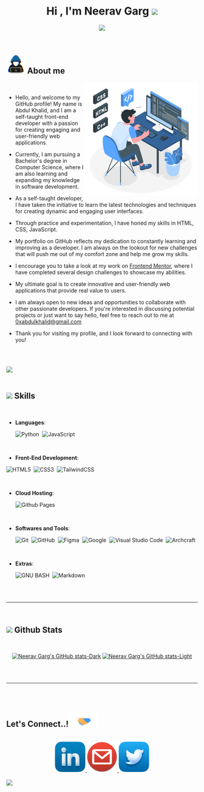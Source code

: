 <h1 align="center"><b>Hi , I'm Neerav Garg </b><img src="https://media.giphy.com/media/hvRJCLFzcasrR4ia7z/giphy.gif" width="35"></h1>

<p align="center">
  <img src="https://readme-typing-svg.herokuapp.com?font=Time+New+Roman&color=cyan&size=25&center=true&vCenter=true&width=600&height=100&lines=Assalamu+Alaikum+Warahmatullah..&hearts;++;Self-taught+Front-End+Developer,;Computer+Science+Student,;CTF+Newbie,;Active+Learner/Researcher,;Love+to+learn+new+stuffs..<3">
</p>

<br>

## <picture><img src = "./assets/mdImages/about_me.gif" width = 50px></picture> **About me**

<picture>
  <source media="(max-width: 767px)" srcset="">
  <img align="right" alt="" src="./assets/mdImages/programming.svg" width=300px>
</picture>

<br>

- Hello, and welcome to my GitHub profile! My name is Abdul Khalid, and I am a self-taught front-end developer with a passion for creating engaging and user-friendly web applications.

- Currently, I am pursuing a Bachelor's degree in Computer Science, where I am also learning and expanding my knowledge in software development.

- As a self-taught developer, I have taken the initiative to learn the latest technologies and techniques for creating dynamic and engaging user interfaces.

- Through practice and experimentation, I have honed my skills in HTML, CSS, JavaScript.

- My portfolio on GitHub reflects my dedication to constantly learning and improving as a developer. I am always on the lookout for new challenges that will push me out of my comfort zone and help me grow my skills.

- I encourage you to take a look at my work on <a href="https://www.frontendmentor.io/profile/0xAbdulKhalid">Frontend Mentor</a>, where I have completed several design challenges to showcase my abilities.

- My ultimate goal is to create innovative and user-friendly web applications that provide real value to users.

- I am always open to new ideas and opportunities to collaborate with other passionate developers. If you're interested in discussing potential projects or just want to say hello, feel free to reach out to me at <a href="mailto:0xabdulkhalid@gmail.com">0xabdulkhalid@gmail.com</a>

- Thank you for visiting my profile, and I look forward to connecting with you!

<br><br>

<img src="https://user-images.githubusercontent.com/73097560/115834477-dbab4500-a447-11eb-908a-139a6edaec5c.gif"><br><br>

## <img src="https://media2.giphy.com/media/QssGEmpkyEOhBCb7e1/giphy.gif?cid=ecf05e47a0n3gi1bfqntqmob8g9aid1oyj2wr3ds3mg700bl&rid=giphy.gif" width ="25"><b> Skills</b>

<br>

<p align="center">

- **Languages**:

  ![Python](https://img.shields.io/badge/Python%20-%2314354C.svg?style=for-the-badge&logo=python&logoColor=white)&nbsp;
  ![JavaScript](https://img.shields.io/badge/JavaScript%20-%23F7DF1E.svg?style=for-the-badge&logo=javascript&logoColor=black)&nbsp;

<br>   
    
- **Front-End Development**:

![HTML5](https://img.shields.io/badge/HTML5%20-%23E34F26.svg?style=for-the-badge&logo=html5&logoColor=white)&nbsp;
![CSS3](https://img.shields.io/badge/CSS%20-%231572B6.svg?style=for-the-badge&logo=css3&logoColor=white)&nbsp;
![TailwindCSS](https://img.shields.io/badge/-Tailwind_CSS-38B2AC?style=for-the-badge&logo=tailwind-css&logoColor=white)&nbsp;

<br>

- **Cloud Hosting**:

  ![Github Pages](https://img.shields.io/badge/GitHub%20Pages-%23327FC7.svg?style=for-the-badge&logo=github&logoColor=white)

<br>

- **Softwares and Tools**:

  ![Git](https://img.shields.io/badge/git-%23F05033.svg?style=for-the-badge&logo=git&logoColor=white)&nbsp;
  ![GitHub](https://img.shields.io/badge/github-%23121011.svg?style=for-the-badge&logo=github&logoColor=white)&nbsp;
  ![Figma](https://img.shields.io/badge/Figma-F24E1E?style=for-the-badge&logo=figma&logoColor=white)&nbsp;
  ![Google](https://img.shields.io/badge/google-%234285F4.svg?style=for-the-badge&logo=google&logoColor=white)&nbsp;
  ![Visual Studio Code](https://img.shields.io/badge/VS%20Code-0078d7.svg?style=for-the-badge&logo=visual-studio-code&logoColor=white)&nbsp;
  ![Archcraft](https://img.shields.io/badge/Archcraft-%23404d59?style=for-the-badge&logo=archlinux&logoColor=%#1793D1)&nbsp;

<br>

- **Extras**:

  ![GNU BASH](https://img.shields.io/badge/GNU%20Bash-000000?style=for-the-badge&logo=GNU%20Bash&logoColor=white)&nbsp;
  ![Markdown](https://img.shields.io/badge/markdown-%23000000.svg?style=for-the-badge&logo=markdown&logoColor=white)&nbsp;

</p>

<br>
<br>

---

<br>

## <img src="https://media.giphy.com/media/iY8CRBdQXODJSCERIr/giphy.gif" width="35"><b> Github Stats </b>

<br>

<div align="center">

[![Neerav Garg's GitHub stats-Dark](https://github-readme-stats.vercel.app/api?username=neeravgg&show_icons=true&theme=dark#gh-dark-mode-only)](https://github.com/anuraghazra/github-readme-stats#gh-dark-mode-only)
[![Neerav Garg's GitHub stats-Light](https://github-readme-stats.vercel.app/api?username=neeravgg&show_icons=true&theme=default#gh-light-mode-only)](https://github.com/anuraghazra/github-readme-stats#gh-light-mode-only)

</div>

<br>
<br>

---

<br>
<br>

## <b> Let's Connect..!</b><img src="./assets/mdImages/handshake.gif" width ="80">

<br>

<div align='left'>
<div align='center'>

<a href="https://linkedin.com/in/0xabdulkhalid" >
<img src="./assets/mdImages/linkedin.png" alt=linkedin width ="80"/>
</a>

<a href="mailto:neeravgarg663@gmail.com" >
<img src="./assets/mdImages/gmail.png" alt=mail width ="80" />
</a>

<a href="https://twitter.com/0xabdulkhalid" >
<img src="./assets/mdImages/twitter.png" t=twitter width ="80"/>
</a>

</div>
</div>

<br>
<img src="https://user-images.githubusercontent.com/73097560/115834477-dbab4500-a447-11eb-908a-139a6edaec5c.gif">
<br>
